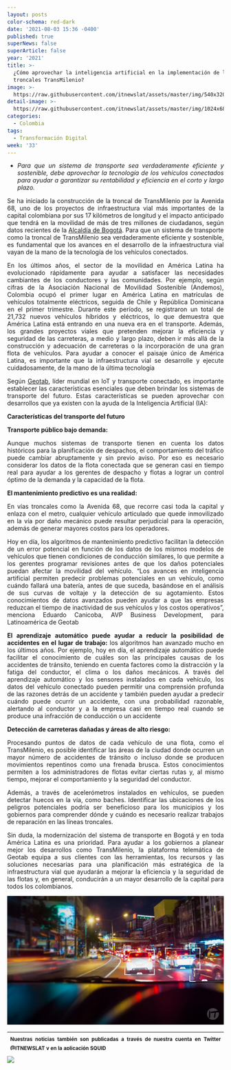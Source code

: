 ```yaml
---
layout: posts
color-schema: red-dark
date: '2021-08-03 15:36 -0400'
published: true
superNews: false
superArticle: false
year: '2021'
title: >-
  ¿Cómo aprovechar la inteligencia artificial en la implementación de las nuevas
  troncales TransMilenio?
image: >-
  https://raw.githubusercontent.com/itnewslat/assets/master/img/540x320/Transmilenio-Bogota-p.jpg
detail-image: >-
  https://raw.githubusercontent.com/itnewslat/assets/master/img/1024x680/Transmilenio-Bogota-g.jpg
categories:
  - Colombia
tags:
  - Transformación Digital
week: '33'
---
```

<ul style="list-style-type: disc; text-align: justify;">
	<li><em>Para que un sistema de transporte sea verdaderamente eficiente y sostenible, debe aprovechar la tecnología de los vehículos conectados para ayudar a garantizar su rentabilidad y eficiencia en el corto y largo plazo.</em></li>
</ul>
<p style="text-align: justify;">Se ha iniciado la construcción de la troncal de TransMilenio por la Avenida 68, uno de los proyectos de infraestructura vial más importantes de la capital colombiana por sus 17 kilómetros de longitud y el impacto anticipado que tendrá en la movilidad de más de tres millones de ciudadanos, según datos recientes de la <a href="https://bogota.gov.co/mi-ciudad/movilidad/transmilenio-de-la-avenida-68-la-mas-extensa-de-bogota">Alcaldía de Bogotá</a>. Para que un sistema de transporte como la troncal de TransMilenio sea verdaderamente eficiente y sostenible, es fundamental que los avances en el desarrollo de la infraestructura vial vayan de la mano de la tecnología de los vehículos conectados.</p>
<p style="text-align: justify;">En los últimos años, el sector de la movilidad en América Latina ha evolucionado rápidamente para ayudar a satisfacer las necesidades cambiantes de los conductores y las comunidades. Por ejemplo, según cifras de la Asociación Nacional de Movilidad Sostenible (Andemos), Colombia ocupó el primer lugar en América Latina en matrículas de vehículos totalmente eléctricos, seguida de Chile y República Dominicana en el primer trimestre. Durante este período, se registraron un total de 21,732 nuevos vehículos híbridos y eléctricos, lo que demuestra que América Latina está entrando en una nueva era en el transporte. Además, los grandes proyectos viales que pretenden mejorar la eficiencia y seguridad de las carreteras, a medio y largo plazo, deben ir más allá de la construcción y adecuación de carreteras o la incorporación de una gran flota de vehículos. Para ayudar a conocer el paisaje único de América Latina, es importante que la infraestructura vial se desarrolle y ejecute cuidadosamente, de la mano de la última tecnología</p>
<p style="text-align: justify;">Según <a href="https://www.geotab.com/es-latam/">Geotab</a>, líder mundial en IoT y transporte conectado, es importante establecer las características esenciales que deben brindar los sistemas de transporte del futuro. Estas características se pueden aprovechar con desarrollos que ya existen con la ayuda de la Inteligencia Artificial (IA):</p>
<p style="text-align: justify;"><strong>Características del transporte del futuro</strong></p>
<p style="text-align: justify;"><strong>Transporte público bajo demanda: </strong></p>
<p style="text-align: justify;">Aunque muchos sistemas de transporte tienen en cuenta los datos históricos para la planificación de despachos, el comportamiento del tráfico puede cambiar abruptamente y sin previo aviso. Por eso es necesario considerar los datos de la flota conectada que se generan casi en tiempo real para ayudar a los gerentes de despacho y flotas a lograr un control óptimo de la demanda y la capacidad de la flota.</p>
<p style="text-align: justify;"><strong>El mantenimiento predictivo es una realidad:</strong></p>
<p style="text-align: justify;">En vías troncales como la Avenida 68, que recorre casi toda la capital y enlaza con el metro, cualquier vehículo articulado que quede inmovilizado en la vía por daño mecánico puede resultar perjudicial para la operación, además de generar mayores costos para los operadores.</p>
<p style="text-align: justify;">Hoy en día, los algoritmos de mantenimiento predictivo facilitan la detección de un error potencial en función de los datos de los mismos modelos de vehículos que tienen condiciones de conducción similares, lo que permite a los gerentes programar revisiones antes de que los daños potenciales puedan afectar la movilidad del vehículo. “Los avances en inteligencia artificial permiten predecir problemas potenciales en un vehículo, como cuándo fallará una batería, antes de que suceda, basándose en el análisis de sus curvas de voltaje y la detección de su agotamiento. Estos conocimientos de datos avanzados pueden ayudar a que las empresas reduzcan el tiempo de inactividad de sus vehículos y los costos operativos”, menciona Eduardo Canicoba, AVP Business Development, para Latinoamérica de Geotab</p>
<p style="text-align: justify;"><strong>El aprendizaje automático puede ayudar a reducir la posibilidad de accidentes en el lugar de trabajo:</strong> los algoritmos han avanzado mucho en los últimos años. Por ejemplo, hoy en día, el aprendizaje automático puede facilitar el conocimiento de cuáles son las principales causas de los accidentes de tránsito, teniendo en cuenta factores como la distracción y la fatiga del conductor, el clima o los daños mecánicos. A través del aprendizaje automático y los sensores instalados en cada vehículo, los datos del vehículo conectado pueden permitir una comprensión profunda de las razones detrás de un accidente y también pueden ayudar a predecir cuándo puede ocurrir un accidente, con una probabilidad razonable, alertando al conductor y a la empresa casi en tiempo real cuando se produce una infracción de conducción o un accidente</p>
<p style="text-align: justify;"><strong>Detección de carreteras dañadas y áreas de alto riesgo:</strong></p>
<p style="text-align: justify;">Procesando puntos de datos de cada vehículo de una flota, como el TransMilenio, es posible identificar las áreas de la ciudad donde ocurren un mayor número de accidentes de tránsito o incluso donde se producen movimientos repentinos como una frenada brusca. Estos conocimientos permiten a los administradores de flotas evitar ciertas rutas y, al mismo tiempo, mejorar el comportamiento y la seguridad del conductor.</p>
<p style="text-align: justify;">Además, a través de acelerómetros instalados en vehículos, se pueden detectar huecos en la vía, como baches. Identificar las ubicaciones de los peligros potenciales podría ser beneficioso para los municipios y los gobiernos para comprender dónde y cuándo es necesario realizar trabajos de reparación en las líneas troncales.</p>
<p style="text-align: justify;">Sin duda, la modernización del sistema de transporte en Bogotá y en toda América Latina es una prioridad. Para ayudar a los gobiernos a planear mejor los desarrollos como TransMilenio, la plataforma telemática de Geotab equipa a sus clientes con las herramientas, los recursos y las soluciones necesarias para una planificación más estratégica de la infraestructura vial que ayudarán a mejorar la eficiencia y la seguridad de las flotas y, en general, conducirán a un mayor desarrollo de la capital para todos los colombianos.</p>

![](https://raw.githubusercontent.com/itnewslat/assets/master/img/540x320/Transmilenio-Bogota-p.jpg)

<table style="height: 42px;" width="569">
<tbody>
<tr>
<td style="text-align: justify;"><sub><strong>Nuestras noticias también son publicadas a través de nuestra cuenta en Twitter <a href="https://twitter.com/itnewslat?lang=es">@ITNEWSLAT</a> y en la aplicación <a href="https://squidapp.co/en/">SQUID</a></strong></sub></td>
</tr>
</tbody>
</table>

<img src="https://tracker.metricool.com/c3po.jpg?hash=56f88a41e39ab42c063cc51676587a04"/>
